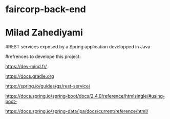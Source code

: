 # faircorp-back-end
# Milad Zahediyami

#REST services exposed by a Spring application developped in Java

#refrences to develope this project:


https://dev-mind.fr/

https://docs.gradle.org

https://spring.io/guides/gs/rest-service/

https://docs.spring.io/spring-boot/docs/2.4.0/reference/htmlsingle/#using-boot-

https://docs.spring.io/spring-data/jpa/docs/current/reference/html/
